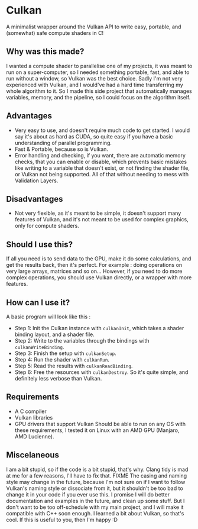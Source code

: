 # Culkan
A minimalist wrapper around the Vulkan API to write easy, portable, and (somewhat) safe compute shaders in C!

## Why was this made?
I wanted a compute shader to parallelise one of my projects, it was meant to run on a super-computer, so I needed something portable, fast, and able to run without a window, so Vulkan was the best choice.
Sadly I'm not very experienced with Vulkan, and I would've had a hard time transferring my whole algorithm to it.
So I made this side project that automatically manages variables, memory, and the pipeline, so I could focus on the algorithm itself.

## Advantages
- Very easy to use, and doesn't require much code to get started. I would say it's about as hard as CUDA, so quite easy if you have a basic understanding of parallel programming.
- Fast & Portable, because so is Vulkan.
- Error handling and checking, if you want, there are automatic memory checks, that you can enable or disable, which prevents basic mistakes like writing to a variable that doesn't exist, or not finding the shader file, or Vulkan not being supported. All of that without needing to mess with Validation Layers.

## Disadvantages
- Not very flexible, as it's meant to be simple, it doesn't support many features of Vulkan, and it's not meant to be used for complex graphics, only for compute shaders.

## Should I use this?
If all you need is to send data to the GPU, make it do some calculations, and get the results back, then it's perfect.
For example : doing operations on very large arrays, matrices and so on...
However, if you need to do more complex operations, you should use Vulkan directly, or a wrapper with more features.

## How can I use it?
A basic program will look like this :
- Step 1: Init the Culkan instance with `culkanInit`, which takes a shader binding layout, and a shader file.
- Step 2: Write to the variables through the bindings with `culkanWriteBinding`.
- Step 3: Finish the setup with `culkanSetup`.
- Step 4: Run the shader with `culkanRun`.
- Step 5: Read the results with `culkanReadBinding`.
- Step 6: Free the resources with `culkanDestroy`.
So it's quite simple, and definitely less verbose than Vulkan.

## Requirements
- A C compiler
- Vulkan libraries
- GPU drivers that support Vulkan
Should be able to run on any OS with these requirements, I tested it on Linux with an AMD GPU (Manjaro, AMD Lucienne).

## Miscelaneous
I am a bit stupid, so if the code is a bit stupid, that's why.
Clang tidy is mad at me for a few reasons, I'll have to fix that. FIXME
The casing and naming style may change in the future, because I'm not sure on if I want to follow Vulkan's naming style or dissociate from it, but it shouldn't be too bad to change it in your code if you ever use this.
I promise I will do better documentation and examples in the future, and clean up some stuff. But I don't want to be too off-schedule with my main project, and I will make it compatible with C++ soon enough.
I learned a bit about Vulkan, so that's cool.
If this is useful to you, then I'm happy :D
